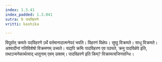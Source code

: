 ```yaml
---
index: 1.3.41
index_padded: 1.3.041
sutra: वेः पादविहरणे
vritti: kashika

---
```

विपूर्वात् क्रमतेः पदविहरणे ऽर्थे वर्तमानादात्मनेपदं भवति। विहरणं विक्षेपः। सुष्ठु विक्रमते। साधु विक्रमते। अश्वादीनां गतिविशेषो विक्रमणम् उच्यते। यद्यपि क्रमिः पादविहरण एव पठ्यते, क्रमु पादविक्षेपे इति, तथाऽप्यनेकार्थत्वाद् धातूनाम् एवम् उक्तम्। पादविहरणे इति किम्? विक्रामत्यजिनसन्धिः।